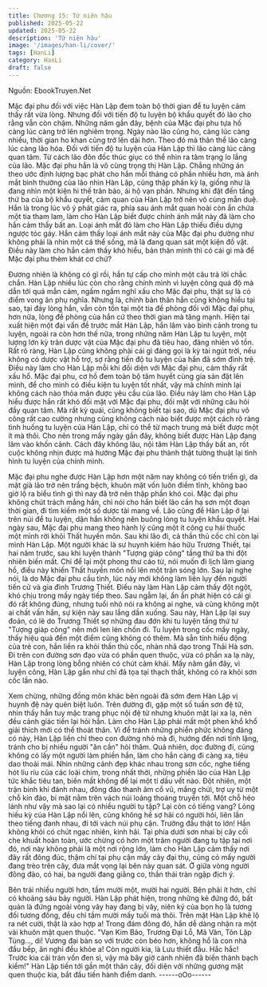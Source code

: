 ```yaml
---
title: Chương 15: Tứ niên hậu
published: 2025-05-22
updated: 2025-05-22
description: 'Tứ niên hậu'
image: '/images/han-li/cover/'
tags: [HanLi]
category: HanLi
draft: false
---
```


Nguồn: EbookTruyen.Net

Mặc đại phu đối với việc Hàn Lập đem toàn bộ thời gian để tu
luyện cảm thấy rất vừa lòng.
Nhưng đối với tiến độ tu luyện bộ khẩu quyết đó lão cho rằng vẫn
còn chậm.
Những năm gần đây, bệnh của Mặc đại phu tựa hồ càng lúc càng
trở lên nghiêm trọng. Ngày nào lão cũng ho, càng lúc càng nhiều,
thời gian ho khan cũng trở lên dài hơn.
Theo đó mà thân thể lão càng lúc càng lão hóa. Đối với tiến độ tu
luyện của Hàn Lập thì lão càng lúc càng quan tâm. Từ cách lão
đôn đốc thúc giục có thể nhìn ra tâm trạng lo lắng của lão.
Mặc đại phu hẳn là vô cùng trọng thị Hàn Lập. Chẳng những án
theo ước định lượng bạc phát cho hắn mỗi tháng có phần nhiều
hơn, mà ánh mắt bình thường của lão nhìn Hàn Lập, cũng thập
phần kỳ lạ, giống như là đang nhìn một kiện hi thế trân bảo, ái hộ
vạn phần.
Nhưng khi đặt đến tầng thứ ba của bộ khẩu quyết, cảm quan của
Hàn Lập trở nên vô cùng mẫn duệ. Hắn là trong lúc vô ý phát giác
ra, phía sau ánh mắt quan hoài còn ẩn chứa một tia tham lam,
làm cho Hàn Lập biết được chính ánh mắt này đã làm cho hắn
cảm thấy bất an.
Loại ánh mắt đó làm cho Hàn Lập thiếu điều dựng ngược tóc gáy.
Hắn cảm thấy loại ánh mắt này của Mặc đại phu dường như
không phải là nhìn một cá thể sống, mà là đang quan sát một kiện
đồ vật.
Điều này làm cho hắn cảm thấy khó hiểu, bản thân mình thì có cái
gì mà để Mặc đại phu thèm khát cơ chứ?

Đương nhiên là không có gì rồi, hắn tự cấp cho mình một câu trả
lời chắc chắn.
Hàn Lập nhiều lúc còn cho rằng chính mình vì luyện công quá độ
mà dẫn tới quá mẫn cảm, ngấm ngầm nghĩ xấu cho Mặc đại phu,
thật sự là có điểm vong ân phụ nghĩa.
Nhưng là, chính bản thân hắn cũng không hiểu tại sao, tại đáy
lòng hắn, vẫn còn tồn tại một tia đề phòng đối với Mặc đại phu,
hơn nữa, lòng đề phòng của hắn cứ theo thời gian mà tăng mạnh.
Hiện tại xuất hiện một đại vấn đề trước mắt Hàn Lập, hắn lâm vào
bình cảnh trong tu luyện, ngoài ra còn hơn thế nữa, trong những
năm Hàn Lập tu luyện, một lượng lớn kỳ trân dược vật của Mặc
đại phu đã tiêu hao, đãng nhiên vô tồn.
Rất rõ ràng, Hàn Lập cũng không phải cái gì đáng gọi là kỳ tài
ngút trời, nếu không có dược vật hỗ trợ, sợ rằng tiến độ tu luyện
của hắn đã sớm đình trệ.
Điều này làm cho Hàn Lập mỗi khi đối diện với Mặc đại phu, cảm
thấy rất xấu hổ.
Mặc đại phu, cơ hồ đem toàn bộ tâm huyết cùng gia sản đặt lên
mình, để cho mình có điều kiện tu luyện tốt nhất, vậy mà chính
mình lại không cách nào thỏa mãn được yêu cầu của lão.
Điều này làm cho Hàn Lập hiểu được hắn rất khó đối mặt với Mặc
đại phu, đối mặt với những câu hỏi đầy quan tâm.
Mà rất kỳ quái, cũng không biết tại sao, dù Mặc đại phu võ công
rất cao cường nhưng cũng không cách nào biết được một cách rõ
ràng tình huống tu luyện của Hán Lập, chỉ có thể từ mạch trung
mà biết được một ít mà thôi. Cho nên trong mấy ngày gần đây,
không biết được Hàn Lập đang lâm vào khốn cảnh.
Cách đây không lâu, nội tâm Hàn Lập thấy bất an, rốt cuộc không
nhịn được mà hướng Mặc đại phu thành thật tường thuật lại tình
hình tu luyện của chính mình.

Mặc đại phu nghe được Hàn Lập hơn một năm nay không có tiến
triển gì, da mặt già lão trở nên trắng bệch, khuôn mặt vốn luôn
điềm tĩnh, không bao giờ lộ ra biểu tình gì thì nay đã trở nên thập
phần khó coi.
Mặc đại phu không chút trách mắng hắn, chỉ nói cho hắn biết lão
cần hạ sơn một đoạn thời gian, đi tìm kiếm một số dược tài mang
về. Lão cũng để Hàn Lập ở lại trên núi để tu luyện, dặn hắn không
nên buông lỏng tu luyện khẩu quyết.
Hai ngày sau, Mặc đại phu mang theo hành lý cũng một ít công cụ
hái thuốc một mình rời khỏi Thất huyền môn.
Sau khi lão đi, cả thần thủ cốc chỉ còn lại mình Hàn Lập.
Một người khác là sư huynh kiêm hảo hữu Trương Thiết, tại hai
năm trước, sau khi luyện thành "Tượng giáp công" tầng thứ ba thi
đột nhiên biến mất. Chỉ để lại một phong thư cáo từ, nói muốn đi
lịch lãm giang hồ, điều này khiến Thất huyền môn nổi lên một trận
sóng lớn. Sau lại nghe nói, là do Mặc đại phu cầu tình, lúc này
mới không làm liên lụy đến người tiến cử và gia đình Trương
Thiết. Điều này làm Hàn Lập cảm thấy đột ngột, khó chịu trong
mấy ngày tiếp theo. Sau ngẫm lại, ẩn ẩn phát hiện có cái gì đó rất
không đúng, nhưng tuổi nhỏ nói ra không ai nghe, và cũng không
một ai chất vấn hắn, sự kiện này sau lắng dần xuống. Sau này,
Hàn Lập lại suy đoán, có lẽ do Trương Thiết sợ những đau đớn
khi tu luyện tầng thứ tư "Tượng giáp công" nên mới len lén chốn
đi.
Tu luyện trong cốc mấy ngày, thấy hiệu quả đến một điểm cũng
không có thêm. Mà sẵn tính hiếu động của trẻ con, hắn liền ra
khỏi thần thủ cốc, nhàn nhã dạo trong Thải Hà sơn.
Đi trên con đường sơn đạo vừa có phần quen thuộc, vừa có phần
xa lạ này, Hàn Lập trong lòng bỗng nhiên có chút cảm khái.
Mấy năm gần đây, vì luyện công, Hàn Lập gần như chỉ đả tọa tại
thạch thất, không có ra khỏi sơn cốc lần nào.

Xem chừng, những đồng môn khác bên ngoài đã sớm đem Hàn
Lập vị huynh đệ này quên biệt luôn.
Trên đường đi, gặp một số tuần sơn đệ tử, nhìn thấy hắn tuy mặc
trang phục nội đệ tử nhưng khuôn mặt lại xa lạ, nên đều cảnh
giác tiến lại hỏi hắn. Làm cho Hàn Lập phải mất một phen khổ khổ
giải thích mới có thể thoát thân.
Vì để tránh những phiền phức không đáng có này, Hàn Lập liền
chỉ theo con đường nhỏ mà đi, hướng đến nơi tĩnh lặng, tránh cho
bị nhiều người "ân cần" hỏi thăm.
Quả nhiên, dọc đường đi, cũng không có lấy một người làm phiền
hắn, làm cho hắn càng đi càng xa, tiêu dao thoải mái.
Nhìn những cảnh đẹp khác nhau trong sơn cốc, nghe tiếng hót líu
ríu của các loài chim, trong nhất thời, những phiền lão của Hàn
Lập tức khắc tiêu tan, biến mất không để lại một tí dấu vết nào.
Đột nhiên, một trận binh khí đánh nhau, đông đảo thanh âm cổ
vũ, mắng chửi, trợ uy từ một chỗ kín đáo, bí mật nằm trên vách
núi loáng thoáng truyền tới.
Một chỗ hẻo lánh như vậy mà sao lại có nhiều người tụ tập? Lại
còn có tiếng vang?
Lòng hiếu kỳ của Hàn Lập nổi lên, cũng không hề sợ hãi có người
hỏi, liên lần theo tiếng đanh nhau, đi tới vách núi phụ cận.
Trường đấu thật to lớn! Hắn không khỏi có chút ngạc nhiên, kinh
hãi.
Tại phía dưới sơn nhai bị cây cối che khuất hoàn toàn, ước
chừng có hơn một trăm người đang tụ tập tại nơi đó, nơi này
không phải là một nơi rộng lớn, làm cho Hàn Lập cảm thấy nơi
đây rất đông đúc, thậm chí tại phụ cận mấy cây đại thụ, cũng có
mấy người đang trèo trên cây, đưa mắt vọng lại bên này quan sát.
Ở giữa vòng người đông đảo, có hai, ba người đang giằng co,
thần thái tràn ngập địch ý.

Bên trái nhiều người hơn, tầm mười một, mười hai người. Bên
phải ít hơn, chỉ có khoảng sáu bảy người.
Hàn Lập phát hiện, trong những kẻ đứng đó, bất quản là đứng
ngoài vòng vây hay đang bị vây, niên kỷ của bọn họ là tương đối
tương đồng, đều chỉ tầm mười mấy tuổi mà thôi.
Trên mặt Hàn Lập khẽ lộ ra nét cười, thật là xảo hợp a!
Trong đám đông đó, hắn dễ dàng nhận ra một vài khuôn mặt
quen thuộc.
"Vạn Kim Bảo, Trương Đại Lỗ, Mã Vân, Tôn Lập Tùng…, di!
Vương đại bàn so với trước còn béo hơn, không hổ là con nhà
đầu bếp, ăn nghỉ đều khỏe a! Còn người kia, là Lưu thiết đầu. Hắc
hắc! Trước kia cái trán vốn đen sì, vậy mà bây giờ cánh nhiên đã
biến thành bạch kiểm!" Hàn Lập tiến tới gần một thân cây, đối
diện với những gương mặt quen thuộc kia, bắt đầu tiến hành
điểm danh.
------oOo------
